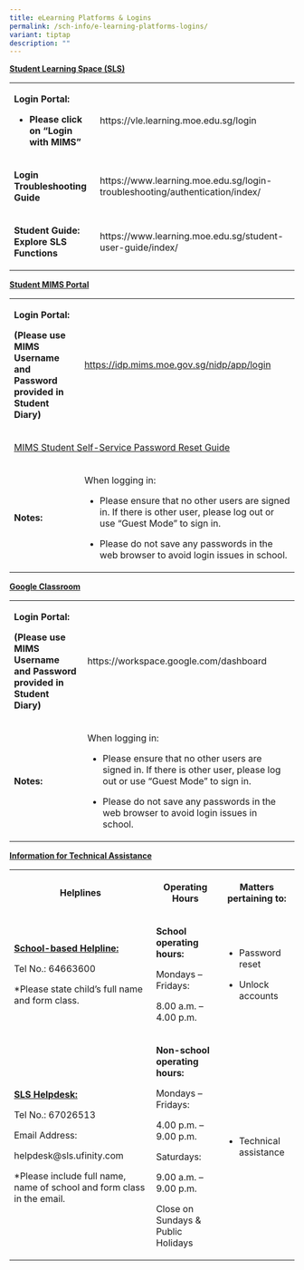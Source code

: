 ```yaml
---
title: eLearning Platforms & Logins
permalink: /sch-info/e-learning-platforms-logins/
variant: tiptap
description: ""
---
```

<p><strong><u>Student Learning Space (SLS)</u></strong>
</p>
<table style="minWidth: 50px">
<colgroup>
<col>
<col>
</colgroup>
<tbody>
<tr>
<td rowspan="1" colspan="1">
<p><strong>Login Portal:</strong>
</p>
<ul data-tight="true" class="tight">
<li>
<p><strong>Please click on “Login with MIMS”</strong>
</p>
</li>
</ul>
</td>
<td rowspan="1" colspan="1">
<p><a rel="noopener noreferrer nofollow" target="_blank">https://vle.learning.moe.edu.sg/login</a>
</p>
</td>
</tr>
<tr>
<td rowspan="1" colspan="1">
<p><strong>Login Troubleshooting Guide</strong>
</p>
</td>
<td rowspan="1" colspan="1">
<p><a rel="noopener noreferrer nofollow" target="_blank">https://www.learning.moe.edu.sg/login-troubleshooting/authentication/index/</a>
</p>
</td>
</tr>
<tr>
<td rowspan="1" colspan="1">
<p><strong>Student Guide: Explore SLS Functions</strong>
</p>
</td>
<td rowspan="1" colspan="1">
<p><a rel="noopener noreferrer nofollow" target="_blank">https://www.learning.moe.edu.sg/student-user-guide/index/</a>
</p>
</td>
</tr>
</tbody>
</table>
<p></p>
<p><strong><u>Student MIMS Portal</u></strong>
</p>
<table style="minWidth: 50px">
<colgroup>
<col>
<col>
</colgroup>
<tbody>
<tr>
<td rowspan="1" colspan="1">
<p><strong>Login Portal:</strong>
</p>
<p><strong>(Please use MIMS Username and Password provided in Student Diary)</strong>
</p>
</td>
<td rowspan="1" colspan="1">
<p><a href="https://idp.mims.moe.gov.sg/nidp/app/login" rel="noopener noreferrer nofollow" target="_blank">https://idp.mims.moe.gov.sg/nidp/app/login</a>
</p>
</td>
</tr>
<tr>
<td rowspan="1" colspan="2">
<p><a href="https://www.henryparkpri.moe.edu.sg/files/MIMS_Student_Self_Reset_Password_Guide.pdf" rel="noopener nofollow" target="_blank">MIMS Student Self-Service Password Reset Guide</a>
</p>
</td>
</tr>
<tr>
<td rowspan="1" colspan="1">
<p><strong>Notes:</strong>
</p>
</td>
<td rowspan="1" colspan="1">
<p>When logging in:</p>
<ul data-tight="true" class="tight">
<li>
<p>Please ensure that no other users are signed in. If there is other user,
please log out or use “Guest Mode” to sign in.</p>
</li>
<li>
<p>Please do not save any passwords in the web browser to avoid login issues
in school.</p>
</li>
</ul>
</td>
</tr>
</tbody>
</table>
<p></p>
<p><strong><u>Google Classroom</u></strong>
</p>
<table style="minWidth: 50px">
<colgroup>
<col>
<col>
</colgroup>
<tbody>
<tr>
<td rowspan="1" colspan="1">
<p><strong>Login Portal:</strong>
</p>
<p><strong>(Please use MIMS Username and Password provided in Student Diary)</strong>
</p>
</td>
<td rowspan="1" colspan="1">
<p><a rel="noopener noreferrer nofollow" target="_blank">https://workspace.google.com/dashboard</a>
</p>
</td>
</tr>
<tr>
<td rowspan="1" colspan="1">
<p><strong>Notes:</strong>
</p>
</td>
<td rowspan="1" colspan="1">
<p>When logging in:</p>
<ul data-tight="true" class="tight">
<li>
<p>Please ensure that no other users are signed in. If there is other user,
please log out or use “Guest Mode” to sign in.</p>
</li>
<li>
<p>Please do not save any passwords in the web browser to avoid login issues
in school.</p>
</li>
</ul>
</td>
</tr>
</tbody>
</table>
<p></p>
<p><strong><u>Information for Technical Assistance</u></strong>
</p>
<table style="minWidth: 75px">
<colgroup>
<col>
<col>
<col>
</colgroup>
<tbody>
<tr>
<th rowspan="1" colspan="1">
<p>Helplines</p>
</th>
<th rowspan="1" colspan="1">
<p>Operating Hours</p>
</th>
<th rowspan="1" colspan="1">
<p>Matters pertaining to:</p>
</th>
</tr>
<tr>
<td rowspan="1" colspan="1">
<p><strong><u>School-based Helpline:</u></strong>
</p>
<p>Tel No.: 64663600</p>
<p>*Please state child’s full name and form class.</p>
</td>
<td rowspan="1" colspan="1">
<p><strong>School operating hours:</strong>
</p>
<p>Mondays – Fridays:</p>
<p>8.00 a.m. – 4.00 p.m.</p>
</td>
<td rowspan="1" colspan="1">
<ul data-tight="true" class="tight">
<li>
<p>Password reset</p>
</li>
<li>
<p>Unlock accounts</p>
</li>
</ul>
</td>
</tr>
<tr>
<td rowspan="1" colspan="1">
<p><strong><u>SLS Helpdesk:</u></strong>
</p>
<p>Tel No.: 67026513</p>
<p>Email Address:</p>
<p><a rel="noopener noreferrer nofollow" target="_blank">helpdesk@sls.ufinity.com</a>
</p>
<p>*Please include full name, name of school and form class in the email.</p>
</td>
<td rowspan="1" colspan="1">
<p><strong>Non-school operating hours:</strong>
</p>
<p>Mondays – Fridays:</p>
<p>4.00 p.m. – 9.00 p.m.</p>
<p>Saturdays:</p>
<p>9.00 a.m. – 9.00 p.m.</p>
<p>Close on Sundays &amp; Public Holidays</p>
</td>
<td rowspan="1" colspan="1">
<ul data-tight="true" class="tight">
<li>
<p>Technical assistance</p>
</li>
</ul>
</td>
</tr>
</tbody>
</table>
<p></p>